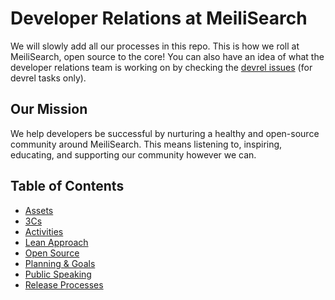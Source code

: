 # Developer Relations at MeiliSearch
We will slowly add all our processes in this repo. This is how we roll at MeiliSearch, open source to the core! You can also have an idea of what the developer relations team is working on by checking the [devrel issues](https://github.com/meilisearch/devrel/issues) (for devrel tasks only).

## Our Mission
We help developers be successful by nurturing a healthy and open-source community around MeiliSearch. This means listening to, inspiring, educating, and supporting our community however we can.

## Table of Contents
- [Assets](assets/README.md)
- [3Cs](devrel.md#the-3cs)
- [Activities](devrel.md#activities)
- [Lean Approach](devrel.md#lean-approach)
- [Open Source](opensource.md)
- [Planning & Goals](planning.md)
- [Public Speaking](events/speaking.md)
- [Release Processes](processes/releases.md)
